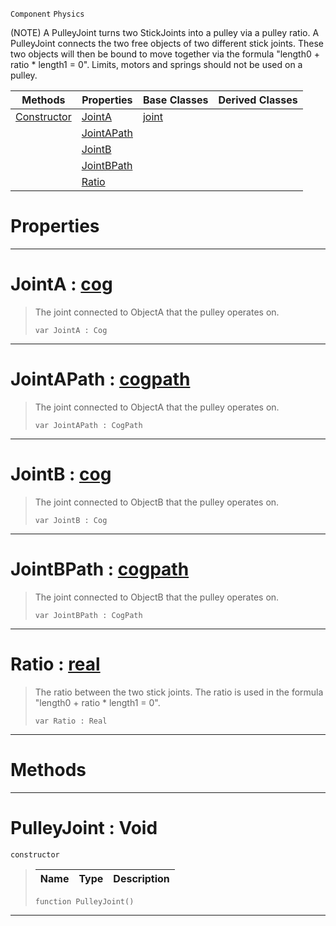  `Component` `Physics`



(NOTE) A PulleyJoint turns two StickJoints into a pulley via a pulley ratio. A PulleyJoint connects the two free objects of two different stick joints. These two objects will then be bound to move together via the formula "length0 + ratio * length1 = 0". Limits, motors and springs should not be used on a pulley.

|Methods|Properties|Base Classes|Derived Classes|
|---|---|---|---|
|[ Constructor](https://github.com/PlasmaEngine/PlasmaDocs/tree/master/docs/C%2B%2B/code_reference/class_reference/pulleyjoint.markdown#pulleyjoint-void)|[ JointA](https://github.com/PlasmaEngine/PlasmaDocs/tree/master/docs/C%2B%2B/code_reference/class_reference/pulleyjoint.markdown#jointa-plasma-engine-docum)|[joint](https://github.com/PlasmaEngine/PlasmaDocs/tree/master/docs/C%2B%2B/code_reference/class_reference/joint.markdown)| |
| |[ JointAPath](https://github.com/PlasmaEngine/PlasmaDocs/tree/master/docs/C%2B%2B/code_reference/class_reference/pulleyjoint.markdown#jointapath-plasma-engine-d)| | |
| |[ JointB](https://github.com/PlasmaEngine/PlasmaDocs/tree/master/docs/C%2B%2B/code_reference/class_reference/pulleyjoint.markdown#jointb-plasma-engine-docum)| | |
| |[ JointBPath](https://github.com/PlasmaEngine/PlasmaDocs/tree/master/docs/C%2B%2B/code_reference/class_reference/pulleyjoint.markdown#jointbpath-plasma-engine-d)| | |
| |[ Ratio](https://github.com/PlasmaEngine/PlasmaDocs/tree/master/docs/C%2B%2B/code_reference/class_reference/pulleyjoint.markdown#ratio-plasma-engine-docume)| | |


 #  Properties


---  
 #  JointA : [cog](https://github.com/PlasmaEngine/PlasmaDocs/tree/master/docs/C%2B%2B/code_reference/class_reference/cog.markdown)

> The joint connected to ObjectA that the pulley operates on.
> ``` lang=cpp, name=Lightning
> var JointA : Cog


---  
 #  JointAPath : [cogpath](https://github.com/PlasmaEngine/PlasmaDocs/tree/master/docs/C%2B%2B/code_reference/class_reference/cogpath.markdown)

> The joint connected to ObjectA that the pulley operates on.
> ``` lang=cpp, name=Lightning
> var JointAPath : CogPath


---  
 #  JointB : [cog](https://github.com/PlasmaEngine/PlasmaDocs/tree/master/docs/C%2B%2B/code_reference/class_reference/cog.markdown)

> The joint connected to ObjectB that the pulley operates on.
> ``` lang=cpp, name=Lightning
> var JointB : Cog


---  
 #  JointBPath : [cogpath](https://github.com/PlasmaEngine/PlasmaDocs/tree/master/docs/C%2B%2B/code_reference/class_reference/cogpath.markdown)

> The joint connected to ObjectB that the pulley operates on.
> ``` lang=cpp, name=Lightning
> var JointBPath : CogPath


---  
 #  Ratio : [real](https://github.com/PlasmaEngine/PlasmaDocs/tree/master/docs/C%2B%2B/code_reference/lightning_base_types/real.markdown)

> The ratio between the two stick joints. The ratio is used in the formula "length0 + ratio * length1 = 0".
> ``` lang=cpp, name=Lightning
> var Ratio : Real


---  
 #  Methods


---  
 #  PulleyJoint : Void

 `constructor`

> 
> |Name|Type|Description|
> |---|---|---|
> ``` lang=cpp, name=Lightning
> function PulleyJoint()
> ``` 


---  
 

 